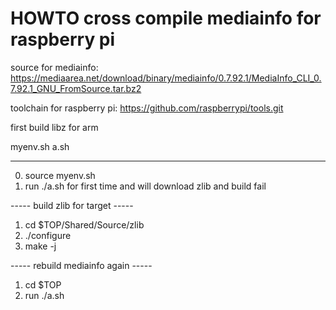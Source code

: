 HOWTO cross compile mediainfo for raspberry pi
==============================================

source for mediainfo:
https://mediaarea.net/download/binary/mediainfo/0.7.92.1/MediaInfo_CLI_0.7.92.1_GNU_FromSource.tar.bz2

toolchain for raspberry pi:
https://github.com/raspberrypi/tools.git

first build libz for arm

myenv.sh
a.sh

--------------------------------------------------------------------

0. source myenv.sh
1. run ./a.sh for first time and will download zlib and build fail

----- build zlib for target -----
1. cd $TOP/Shared/Source/zlib
2. ./configure
3. make -j

----- rebuild mediainfo again -----
1. cd $TOP
2. run ./a.sh
